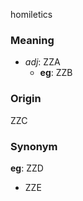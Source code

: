 homiletics
### Meaning
+ _adj_: ZZA
    + __eg__: ZZB

### Origin

ZZC

### Synonym

__eg__: ZZD

+ ZZE


